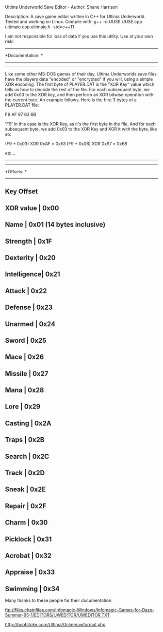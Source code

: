 Ultima Underworld Save Editor - Author: Shane Harrison

Description: A save game editor written in C++ for Ultima Underworld. Tested and working on Linux.
Compile with: g++ -o UUSE UUSE.cpp ultimaio.cpp ultimaio.h -std=c++11

I am not responsible for loss of data if you use this utility. Use at your own risk!

*****************
*Documentation: *
*****************
**************************************************************************************************************************************************************
Like some other MS-DOS games of their day, Ultima Underworlds save files have the players data "encoded" or "encrypted" if you will,
using a simple XOR encoding. The first byte of PLAYER.DAT is the "XOR Key" value which tells us how to decode the rest of the file.
For each subsequent byte, we add 0x03 to the XOR key, and then perform an XOR bitwise operation with the current byte. An example
follows. Here is the first 3 bytes of a PLAYER.DAT file:

F9 AF 97 63 6B

'F9' in this case is the XOR Key, as it's the first byte in the file. And for each subsequent byte, we add 0x03 to the XOR Key and XOR it with the byte, like so:

(F9 + 0x03) XOR 0xAF = 0x53
(F9 + 0x06) XOR 0x97 = 0x68

etc...

**************************************************************************************************************************************************************
*****************
*Offsets:       *
*****************

Key            Offset
-------------------------
XOR value   |  0x00
-------------------------
Name        |  0x01 (14 bytes inclusive)
-------------------------
Strength    |  0x1F
-------------------------
Dexterity   |  0x20
-------------------------
Intelligence|  0x21
-------------------------
Attack      |  0x22
-------------------------
Defense     |  0x23
-------------------------
Unarmed     |  0x24
-------------------------
Sword       |  0x25
-------------------------
Mace        |  0x26
-------------------------
Missile     |  0x27
-------------------------
Mana        |  0x28
-------------------------
Lore        |  0x29
-------------------------
Casting     |  0x2A
-------------------------
Traps       |  0x2B
-------------------------
Search      |  0x2C
-------------------------
Track       |  0x2D
-------------------------
Sneak       |  0x2E
-------------------------
Repair      |  0x2F
-------------------------
Charm       |  0x30
-------------------------
Picklock    |  0x31
-------------------------
Acrobat     |  0x32
-------------------------
Appraise    |  0x33
-------------------------
Swimming    |  0x34
-------------------------


Many thanks to these people for their documentation:

ftp://files.chatnfiles.com/Infomagic-Windows/Infomagic-Games-for-Daze-Summer-95-1/EDITORS/UWEDITOR/UWEDITOR.TXT

http://bootstrike.com/Ultima/Online/uwformat.php

